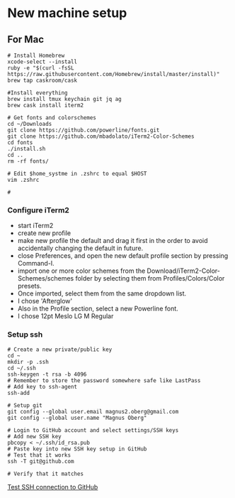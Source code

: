 # New machine setup #

## For Mac ##

~~~
# Install Homebrew
xcode-select --install
ruby -e "$(curl -fsSL https://raw.githubusercontent.com/Homebrew/install/master/install)"
brew tap caskroom/cask

#Install everything
brew install tmux keychain git jq ag
brew cask install iterm2

# Get fonts and colorschemes
cd ~/Downloads
git clone https://github.com/powerline/fonts.git
git clone https://github.com/mbadolato/iTerm2-Color-Schemes
cd fonts
./install.sh
cd ..
rm -rf fonts/

# Edit $home_systme in .zshrc to equal $HOST
vim .zshrc

#
~~~

### Configure iTerm2
- start iTerm2
- create new profile
- make new profile the default and drag it first in the order to avoid accidentally changing the default in future.
- close Preferences, and open the new default profile section by pressing Command-I.
- import one or more color schemes from the Download/iTerm2-Color-Schemes/schemes folder by selecting them from Profiles/Colors/Color presets.
- Once imported, select them from the same dropdown list.
- I chose 'Afterglow'
- Also in the Profile section, select a new Powerline font.
- I chose 12pt Meslo LG M Regular

### Setup ssh
~~~
# Create a new private/public key
cd ~
mkdir -p .ssh
cd ~/.ssh
ssh-keygen -t rsa -b 4096
# Remember to store the password somewhere safe like LastPass
# Add key to ssh-agent
ssh-add

# Setup git
git config --global user.email magnus2.oberg@gmail.com
git config --global user.name "Magnus Oberg"

# Login to GitHub account and select settings/SSH keys
# Add new SSH key
pbcopy < ~/.ssh/id_rsa.pub
# Paste key into new SSH key setup in GitHub
# Test that it works
ssh -T git@github.com

# Verify that it matches
~~~
[Test SSH connection to GitHub](https://help.github.com/articles/testing-your-ssh-connection/)
